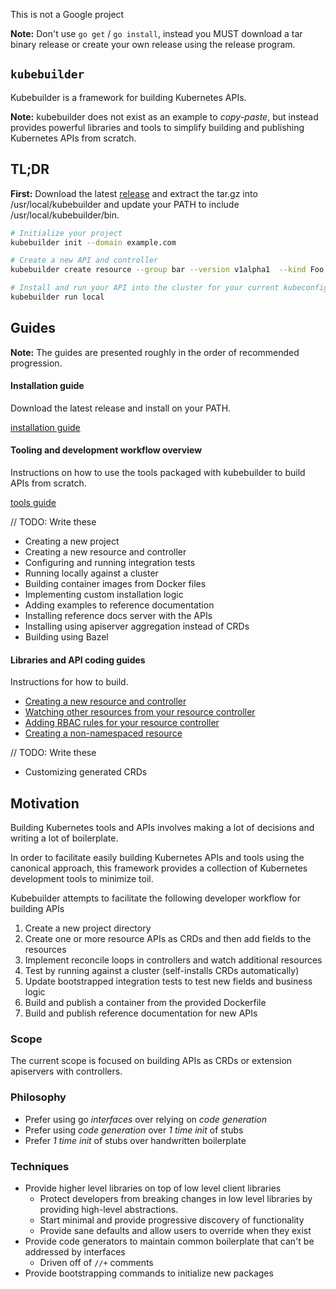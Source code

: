 This is not a Google project

**Note:** Don't use `go get` / `go install`, instead you MUST download a tar binary release or create your
own release using the release program.

## `kubebuilder`

Kubebuilder is a framework for building Kubernetes APIs.

**Note:** kubebuilder does not exist as an example to *copy-paste*, but instead provides powerful libraries and tools
to simplify building and publishing Kubernetes APIs from scratch.

## TL;DR

**First:** Download the latest [release](https://github.com/kubernetes-sigs/kubebuilder/releases) and
extract the tar.gz into /usr/local/kubebuilder and update your PATH to include
/usr/local/kubebuilder/bin.

```sh
# Initialize your project
kubebuilder init --domain example.com

# Create a new API and controller
kubebuilder create resource --group bar --version v1alpha1  --kind Foo

# Install and run your API into the cluster for your current kubeconfig context
kubebuilder run local
```

## Guides

**Note:** The guides are presented roughly in the order of recommended progression.

#### Installation guide

Download the latest release and install on your PATH.

[installation guide](docs/installing.md)

#### Tooling and development workflow overview

Instructions on how to use the tools packaged with kubebuilder to build APIs from scratch.

[tools guide](docs/tools_user_guide.md)

// TODO: Write these

- Creating a new project
- Creating a new resource and controller
- Configuring and running integration tests
- Running locally against a cluster
- Building container images from Docker files
- Implementing custom installation logic
- Adding examples to reference documentation
- Installing reference docs server with the APIs
- Installing using apiserver aggregation instead of CRDs
- Building using Bazel

#### Libraries and API coding guides

Instructions for how to build.

- [Creating a new resource and controller](adding_resources.md)
- [Watching other resources from your resource controller](watching_additional_resources.md)
- [Adding RBAC rules for your resource controller](declaring_rbac_rules_for_controllers.md)
- [Creating a non-namespaced resource](adding_non_namespaced_resources.md)

// TODO: Write these

- Customizing generated CRDs

## Motivation

Building Kubernetes tools and APIs involves making a lot of decisions
and writing a lot of boilerplate.

In order to facilitate easily building Kubernetes APIs and tools using
the canonical approach, this framework provides a collection of
Kubernetes development tools to minimize toil.


Kubebuilder attempts to facilitate the following developer workflow for building APIs

1. Create a new project directory
2. Create one or more resource APIs as CRDs and then add fields to the resources
3. Implement reconcile loops in controllers and watch additional resources
4. Test by running against a cluster (self-installs CRDs automatically)
5. Update bootstrapped integration tests to test new fields and business logic
6. Build and publish a container from the provided Dockerfile
7. Build and publish reference documentation for new APIs

### Scope

The current scope is focused on building APIs as CRDs or extension apiservers with controllers.

### Philosophy

- Prefer using go *interfaces* over relying on *code generation*
- Prefer using *code generation* over *1 time init* of stubs
- Prefer *1 time init* of stubs over handwritten boilerplate

### Techniques

- Provide higher level libraries on top of low level client libraries
  - Protect developers from breaking changes in low level libraries
    by providing high-level abstractions.
  - Start minimal and provide progressive discovery of functionality
  - Provide sane defaults and allow users to override when they exist
- Provide code generators to maintain common boilerplate that can't be addressed by interfaces
  - Driven off of `//+` comments
- Provide bootstrapping commands to initialize new packages
